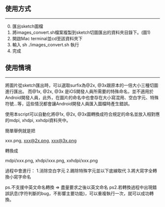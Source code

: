 ## 使用方式
----
0. 匯出sketch圖檔
1. 將images_convert.sh檔案複製到sketch切圖匯出的資料夾目錄下。(圖1)
2. 開啟Mac terminal並cd至該資料夾下
3. 輸入 sh ./images_convert.sh 執行
4. 完成

## 使用情境         
----

將圖片從sketch匯出時，可以選取surfix為@2x, @3x跟原本的一倍大小三種切圖進行匯出。
而@1x, @2x, @3x 是iOS開發人員所需要的特殊命名，並不適用於Android開發人員，此外，在圖片的命名中也會存在大小寫混用、空白字元、特殊符號...等，這些情況都會讓Android開發人員匯入圖檔時產生錯誤。

使用本script可以自動化將@1x, @2x, @3x圖轉換成符合規定的命名並放入相對應的mdpi, xhdpi, xxhdpi資料夾中。

簡單舉例就是把

xxx.png, xxx@2x.png, xxx@3x.png

轉換成

mdpi/xxx.png, xhdpi/xxx.png, xxhdpi/xxx.png

過程中會進行：
1.消除空白字元
2.踢除特殊字元並以下底線取代
3.將大寫字全轉換小寫字命名

ps.不支援中英文命名轉換 => 盡量要求之後以英文命名
ps2.若轉換過程中出現錯誤訊息(字符判斷的bug，不影響主要功能)，可以重複執行一次，就可以成功轉換。
